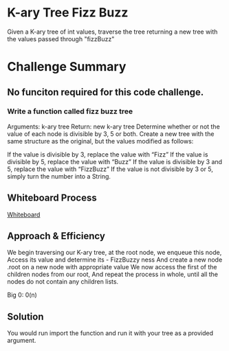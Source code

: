 # K-ary Tree Fizz Buzz

Given a K-ary tree of int values, traverse the tree returning a new tree with the values passed through "fizzBuzz"

# Challenge Summary

## No funciton required for this code challenge.
### Write a function called fizz buzz tree
Arguments: k-ary tree
Return: new k-ary tree
Determine whether or not the value of each node is divisible by 3, 5 or both. Create a new tree with the same structure as the original, but the values modified as follows:

If the value is divisible by 3, replace the value with “Fizz”
If the value is divisible by 5, replace the value with “Buzz”
If the value is divisible by 3 and 5, replace the value with “FizzBuzz”
If the value is not divisible by 3 or 5, simply turn the number into a String.

## Whiteboard Process
  [Whiteboard](docs/tree-fizz-buzz/Whiteboard.jpeg)

## Approach & Efficiency

We begin traversing our K-ary tree, at the root node, we enqueue this node, Access its value and determine its - FizzBuzzy ness
And create a new node .root on a new node with appropriate value
We now access the first of the children nodes from our root,
And repeat the process in whole, until all the nodes do not contain any children lists.

Big 0: 0(n)

## Solution
You would run import the function and run it with your tree as a provided argument.
